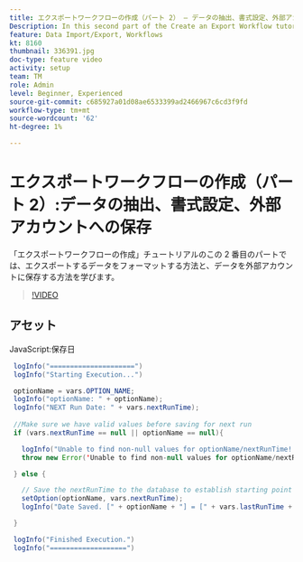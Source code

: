 ```yaml
---
title: エクスポートワークフローの作成（パート 2） — データの抽出、書式設定、外部アカウントへの保存
Description: In this second part of the Create an Export Workflow tutorial, you learn how to format the data for export and how to save the data to an external account. 
feature: Data Import/Export, Workflows
kt: 8160
thumbnail: 336391.jpg
doc-type: feature video
activity: setup
team: TM
role: Admin
level: Beginner, Experienced
source-git-commit: c685927a01d08ae6533399ad2466967c6cd3f9fd
workflow-type: tm+mt
source-wordcount: '62'
ht-degree: 1%

---
```



# エクスポートワークフローの作成（パート 2）:データの抽出、書式設定、外部アカウントへの保存

「エクスポートワークフローの作成」チュートリアルのこの 2 番目のパートでは、エクスポートするデータをフォーマットする方法と、データを外部アカウントに保存する方法を学びます。

>[!VIDEO](https://video.tv.adobe.com/v/336391?quality=12)

## アセット

JavaScript:保存日

```java
 logInfo("=====================")
 logInfo("Starting Execution...")

 optionName = vars.OPTION_NAME;
 logInfo("optionName: " + optionName);
 logInfo("NEXT Run Date: " + vars.nextRunTime);
 
 //Make sure we have valid values before saving for next run
 if (vars.nextRunTime == null || optionName == null){

   logInfo("Unable to find non-null values for optionName/nextRunTime! Throwing Error.")
   throw new Error('Unable to find non-null values for optionName/nextRunTime!  Ending Execution.');

 } else {

   // Save the nextRunTime to the database to establish starting point for next run.
   setOption(optionName, vars.nextRunTime);
   logInfo("Date Saved. [" + optionName + "] = [" + vars.lastRunTime + "]")

 }

 logInfo("Finished Execution.") 
 logInfo("===================")
```

